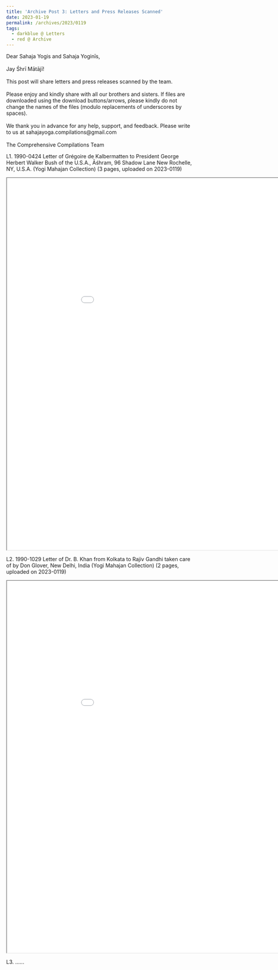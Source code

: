 ```yaml
---
title: 'Archive Post 3: Letters and Press Releases Scanned'
date: 2023-01-19
permalink: /archives/2023/0119
tags:
  - darkblue @ Letters
  - red @ Archive
---
```


<p>
Dear Sahaja Yogis and Sahaja Yoginīs,<br>
<br>
Jay Śhrī Mātājī!<br>
<br>
This post will share letters and press releases scanned by the team.<br>
<br>
Please enjoy and kindly share with all our brothers and sisters. If files are downloaded using the download buttons/arrows, please kindly do not change the names of the files (modulo replacements of underscores by spaces).<br>
<br>
We thank you in advance for any help, support, and feedback. Please write to us at sahajayoga.compilations@gmail.com<br>
<br>
The Comprehensive Compilations Team<br>
</p>

L1. 1990-0424 Letter of Grégoire de Kalbermatten to President George Herbert Walker Bush of the U.S.A., Āśhram, 96 Shadow Lane  New Rochelle, NY, U.S.A. (Yogi Mahajan Collection) (3 pages, uploaded on 2023-0119)


<iframe src="/pdf/?usedownload=true#/files/1990-0424_Letter_of_Grégoire_de_Kalbermatten_to_President_Bush,_96_Shadow_Lane,_ New_Rochelle,_NY,_U.S.A._(Yogi_Mahajan_Collection).pdf" width="1000px" height="1000px"></iframe>

<br>

L2. 1990-1029 Letter of Dr. B. Khan from Kolkata to Rajiv Gandhi taken care of by Don Glover, New Delhi, India (Yogi Mahajan Collection) (2 pages, uploaded on 2023-0119)

<iframe src="/pdf/?usedownload=true#/files/1990-1029_Letter_of_Dr._B._Khan_from_Kolkata_to_Rajiv_Gandhi_taken_care_of_by_Don_Glover,_New_Delhi,_India_(Yogi_Mahajan_Collection).pdf" width="1000px" height="1000px"></iframe>

L3. ......